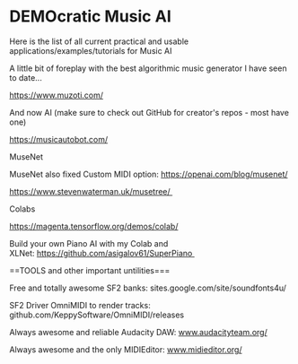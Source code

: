 # DEMOcratic Music AI
Here is the list of all current practical and usable applications/examples/tutorials for Music AI

A little bit of foreplay with the best algorithmic music generator I have seen to date...

https://www.muzoti.com/

And now AI (make sure to check out GitHub for creator's repos - most have one)

https://musicautobot.com/

MuseNet

MuseNet also fixed Custom MIDI option: https://openai.com/blog/musenet/

https://www.stevenwaterman.uk/musetree/ 

Colabs

https://magenta.tensorflow.org/demos/colab/

Build your own Piano AI with my Colab and XLNet: https://github.com/asigalov61/SuperPiano 




==TOOLS and other important untilities===

Free and totally awesome SF2 banks: sites.google.com/site/soundfonts4u/

SF2 Driver OmniMIDI to render tracks: github.com/KeppySoftware/OmniMIDI/releases

Always awesome and reliable Audacity DAW: www.audacityteam.org/

Always awesome and the only MIDIEditor: www.midieditor.org/
